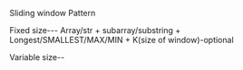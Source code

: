 Sliding window Pattern

Fixed size--- Array/str + subarray/substring + Longest/SMALLEST/MAX/MIN + K(size of window)-optional

Variable size--
